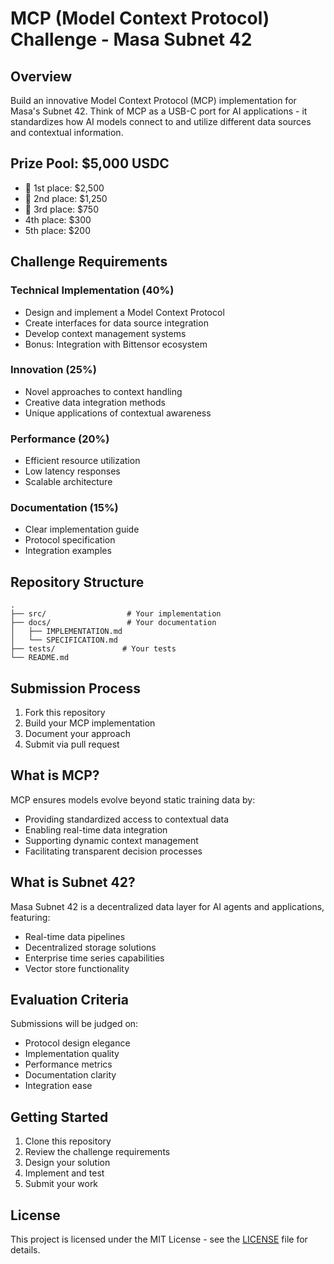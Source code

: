 # MCP (Model Context Protocol) Challenge - Masa Subnet 42

## Overview

Build an innovative Model Context Protocol (MCP) implementation for Masa's Subnet 42. Think of MCP as a USB-C port for AI applications - it standardizes how AI models connect to and utilize different data sources and contextual information.

## Prize Pool: $5,000 USDC
- 🥇 1st place: $2,500
- 🥈 2nd place: $1,250
- 🥉 3rd place: $750
- 4th place: $300
- 5th place: $200

## Challenge Requirements

### Technical Implementation (40%)
- Design and implement a Model Context Protocol
- Create interfaces for data source integration
- Develop context management systems
- Bonus: Integration with Bittensor ecosystem

### Innovation (25%)
- Novel approaches to context handling
- Creative data integration methods
- Unique applications of contextual awareness

### Performance (20%)
- Efficient resource utilization
- Low latency responses
- Scalable architecture

### Documentation (15%)
- Clear implementation guide
- Protocol specification
- Integration examples

## Repository Structure
```
.
├── src/                  # Your implementation
├── docs/                 # Your documentation
│   ├── IMPLEMENTATION.md
│   └── SPECIFICATION.md
├── tests/               # Your tests
└── README.md
```

## Submission Process

1. Fork this repository
2. Build your MCP implementation
3. Document your approach
4. Submit via pull request

## What is MCP?

MCP ensures models evolve beyond static training data by:
- Providing standardized access to contextual data
- Enabling real-time data integration
- Supporting dynamic context management
- Facilitating transparent decision processes

## What is Subnet 42?

Masa Subnet 42 is a decentralized data layer for AI agents and applications, featuring:
- Real-time data pipelines
- Decentralized storage solutions
- Enterprise time series capabilities
- Vector store functionality

## Evaluation Criteria

Submissions will be judged on:
- Protocol design elegance
- Implementation quality
- Performance metrics
- Documentation clarity
- Integration ease

## Getting Started

1. Clone this repository
2. Review the challenge requirements
3. Design your solution
4. Implement and test
5. Submit your work

## License

This project is licensed under the MIT License - see the [LICENSE](LICENSE) file for details.
